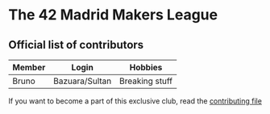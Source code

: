 # The 42 Madrid Makers League

## Official list of contributors

|Member|Login|Hobbies|
|---|---|---|
|Bruno|Bazuara/Sultan|Breaking stuff|

If you want to become a part of this exclusive club, read the [contributing file](CONTRIBUTING.md)
